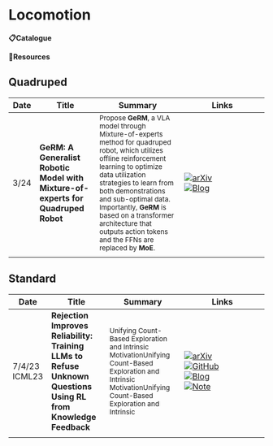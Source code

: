 # Locomotion

**📋Catalogue**


**🔬Resources**


## Quadruped

| Date     | Title                                                                            | Summary                                                                                                                                                                                                                                                                                                                                                                      | Links                                                                                                                                                                                                                                                                              |
| -------- | -------------------------------------------------------------------------------- | ---------------------------------------------------------------------------------------------------------------------------------------------------------------------------------------------------------------------------------------------------------------------------------------------------------------------------------------------------------------------------- | ---------------------------------------------------------------------------------------------------------------------------------------------------------------------------------------------------------------------------------------------------------------------------------- |
| 3/24<br> | **GeRM: A Generalist Robotic Model with Mixture-of-experts for Quadruped Robot** | <sub>Propose **GeRM**, a VLA model through Mixture-of-experts method for quadruped robot, which utilizes offline reinforcement learning to optimize data utilization strategies to learn from both demonstrations and sub-optimal data. Importantly, **GeRM** is based on a transformer architecture that outputs action tokens and the FFNs are replaced by **MoE**. </sub> | <div style='width:150px;'>[![arXiv](https://img.shields.io/badge/arXiv-Paper-%23D2691E?logo=arxiv)](https://arxiv.org/abs/2403.13358)</div><div style='width:150px;'>[![Blog](https://img.shields.io/badge/Blog-Website-yellow?logo=rss)](https://songwxuan.github.io/GeRM/)</div> |
|          |                                                                                  |                                                                                                                                                                                                                                                                                                                                                                              |                                                                                                                                                                                                                                                                                    |



## Standard

| Date             | Title                                                                                                          | Summary                                                                                                                                                                       | Links                                                                                                                                                                                                                                                                                                                                                                                                                                                                                                                                                                                                                         |
| ---------------- | -------------------------------------------------------------------------------------------------------------- | ----------------------------------------------------------------------------------------------------------------------------------------------------------------------------- | ----------------------------------------------------------------------------------------------------------------------------------------------------------------------------------------------------------------------------------------------------------------------------------------------------------------------------------------------------------------------------------------------------------------------------------------------------------------------------------------------------------------------------------------------------------------------------------------------------------------------------- |
| 7/4/23<br>ICML23 | **Rejection Improves Reliability: Training LLMs to Refuse Unknown Questions Using RL from Knowledge Feedback** | <sub> Unifying Count-Based Exploration and Intrinsic MotivationUnifying Count-Based Exploration and Intrinsic MotivationUnifying Count-Based Exploration and Intrinsic </sub> | <div style='width:150px;'>[![arXiv](https://img.shields.io/badge/arXiv-Paper-%23D2691E?logo=arxiv)](https://cdn.openai.com/papers/weak-to-strong-generalization.pdf)</div><div style='width:150px;'>[![GitHub](https://img.shields.io/badge/GitHub-View-brightgreen?logo=github)](https://github.com/openai/weak-to-strong)</div><div style='width:150px;'>[![Blog](https://img.shields.io/badge/Blog-Website-yellow?logo=rss)](https://mp.weixin.qq.com/s/f6YW-CxnLhnfMWTLg4M4Cw)</div><div style='width:150px;'>[![Note](https://img.shields.io/badge/Note-Read-blue?logo=dependabot)](summary/2024-03/2403.18349.md)</div> |
|                  |                                                                                                                |                                                                                                                                                                               |                                                                                                                                                                                                                                                                                                                                                                                                                                                                                                                                                                                                                               |
